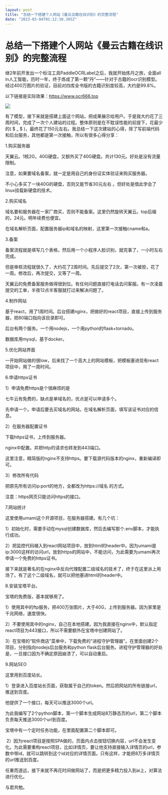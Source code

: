 ```yaml
---
layout: post
title: "总结一下搭建个人网站《曼云古籍在线识别》的完整流程"
date: "2023-03-04T01:12:30.305Z"
---
```

总结一下搭建个人网站《曼云古籍在线识别》的完整流程
=========================

继2年前开发出一个标注工具PaddleOCRLabel之后，我就开始炼丹之旅，全面all in人工智能，历时一年，终于炼成了第一颗“丹”——针对于古籍的ocr识别模型。经过400万图片的验证，目前对四库全书版的古籍识别度较高，大约是99.8%。

以下链接是实际效果：https://www.ocr666.top

![](https://img2023.cnblogs.com/blog/13430/202303/13430-20230303152010836-1118347092.png)

有了模型，接下来就是搭建上面这个网站，把成果展示给用户。于是我大约花了三周时间，完成了一次个人建站的过程。整体原则是在不耽误性能的前提下，花最少的( $ \_ $ )，最终花了150元左右。我总结一下这次建站的心得，除了写前端代码和后台服务，其他都是第一次接触，所以有很多心得分享：

1.购买服务器

天翼云。1核2G，40G硬盘，又额外买了40G硬盘。共计130元。好处是没有流量限制。

注意，如果要域名备案，就一定是用自己的身份证实体验证来购买服务器。

不小心多买了一块40G的硬盘，否则又能节省30元左右 。但好处是借此学会了linux挂载新硬盘的技术。

2.购买域名

域名要和服务器在一家厂商买，否则不能备案。这里仍然旋转天翼云。top后缀的，24元。明年续费也便宜。

在域名解析页面，配置服务器ip和域名的映射，这里第一次接触cname和a。

3.备案

备案流程就是填写几个表格，然后用一个小程序人脸识别，就完事了，一小时左右完成。

但是审核流程就很久了，大约花了2周时间。先后提交了2次，第一次被拒，花了一周。修改后，再次提交，又等了一周。

天翼云的免费备案服务做得很到位。有任何问题直接打电话去问客服。有一次凌晨提交的工单，半夜12点半客服就打过来解决问题了。

4.制作网站

基于react，用了1周时间。后台搭建nginx，把做好的react项目，直接上传到服务器，把80端口指向该目录即可。

后台有两个服务。一个用nodejs，一个用python的flask+tornado。

数据库用mysql，基于docker。

5.优化网站界面

一开始网站做的很low，后来找了一个高大上的网站模板，把模板塞进现有react项目中，用了一周时间。

6.申请https证书

1）申请免费https是个很麻烦的是

七牛云有免费的，缺点是单域名的，优点是可以申请多个。

先申请一个。申请后要去买域名的网站，在域名解析页面，填写该证书对应的信息。

2）在服务器配置证书

下载https证书，上传到服务器。

nginx中配置。并把http的请求也转发到443端口。

这里注意，精简版的nginx不支持https。要下载源代码版本的nginx，重新编译即可。

3）修改所有代码

把原先所有访问ip:port的地方，全都改为https://域名 的方式。

注意：https网页只能访问https的接口。

7.网站统计

这里使用umami这个开源项目，在服务器搭建。有几个坑：

1）初始化时，需要手动在mysql创建数据库，然后去编写那个.env脚本，才能执行成功。

2）把监控代码植入到react网站项目中，放到html的header中。因为umami是ip:3000这样的访问url，放到https的网站中，不能访问，为此需要为umami再次申请一个免费的https证书。

接下来就是著名的在nginx中反向代理配置二级域名的技术了，终于在这里派上用场了。有了这个二级域名，就可以把他塞进html的header中。

8.安装宝塔平台。

宝塔的免费版，基本就够用了。

1）使用其中的ftp服务，把400万张图片，大于40G，上传到服务器。因为家里是千兆网络，速度很快。

2）不要使用其中的nginx，自己在本地搭建。因为我直接在nginx中，默认指定react项目为443接口，所以不需要额外在宝塔中创建网站了。

3）在宝塔的“软件商店”菜单中，下载免费的"进程守护管理器"。在里面创建2个项目，分别指向nodejs后台服务和python flask后台服务。进程守护管理器的好处是，一旦接口因为不确定原因崩溃了，可以自动重启。

  
9.网站SEO

这里用到百度站长。

1）登录进入百度站长页面，获取属于自己的token。然后把网站的所有链接url，推送到百度。

他提供了一个接口，每天可以推送3000个url。

为此我编写了2个python脚本，第一个脚本生成网站8万静态页的url，第二个脚本负责每天推送3000个url到百度。

宝塔中有一个定时任务功能，在里面配置第二个脚本即可。

 2）因为react项目是按照SPA做的，页面内点击按钮切换内容，url不会发生变化。为此需要重构react项目，比如详情页，要让他支持直接输入详情页的url，参数中带id，就可以跳转到这个id对应的详情页面。只有这样，才能把8万多详情页的url推送到百度。

任重而道远，接下来就不再花时间做网站了，而是把更多精力投入到ai上，对算法进行优化。

与君共勉。